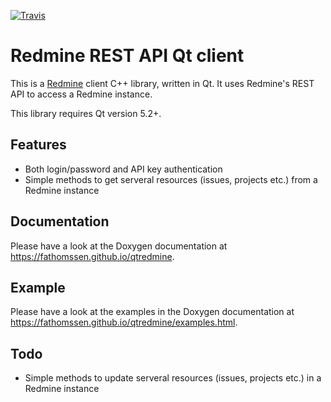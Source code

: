 [![Travis](https://travis-ci.org/fathomssen/qtredmine.svg?branch=master)](https://travis-ci.org/fathomssen/qtredmine)

Redmine REST API Qt client
==========================

This is a [Redmine](http://redmine.org) client C++ library, written in Qt. It
uses Redmine's REST API to access a Redmine instance.

This library requires Qt version 5.2+.

Features
--------
* Both login/password and API key authentication
* Simple methods to get serveral resources (issues, projects etc.) from a Redmine instance

Documentation
-------------
Please have a look at the Doxygen documentation at
https://fathomssen.github.io/qtredmine.

Example
-------
Please have a look at the examples in the Doxygen documentation at
https://fathomssen.github.io/qtredmine/examples.html.

Todo
----
* Simple methods to update serveral resources (issues, projects etc.) in a Redmine instance
